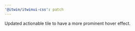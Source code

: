 ```yaml
---
'@itwin/itwinui-css': patch
---
```


Updated actionable tile to have a more prominent hover effect.
